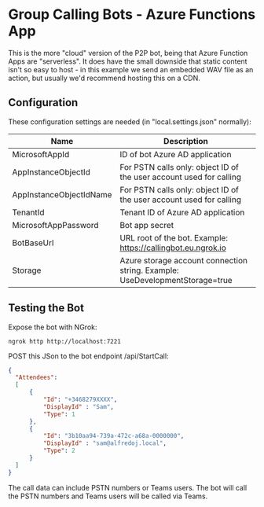 # Group Calling Bots - Azure Functions App
This is the more "cloud" version of the P2P bot, being that Azure Function Apps are "serverless". It does have the small downside that static content isn't so easy to host - in this example we send an embedded WAV file as an action, but usually we'd recommend hosting this on a CDN.

## Configuration 
These configuration settings are needed (in "local.settings.json" normally):

Name | Description
--------------- | -----------
MicrosoftAppId | ID of bot Azure AD application
AppInstanceObjectId | For PSTN calls only: object ID of the user account used for calling
AppInstanceObjectIdName | For PSTN calls only: object ID of the user account used for calling
TenantId | Tenant ID of Azure AD application
MicrosoftAppPassword | Bot app secret
BotBaseUrl | URL root of the bot. Example: https://callingbot.eu.ngrok.io
Storage | Azure storage account connection string. Example: UseDevelopmentStorage=true

## Testing the Bot
Expose the bot with NGrok:
```
ngrok http http://localhost:7221
```

POST this JSon to the bot endpoint /api/StartCall:
```json
{
  "Attendees":
  [
      {
          "Id": "+3468279XXXX",
          "DisplayId" : "Sam",
          "Type": 1
      },
      {
          "Id": "3b10aa94-739a-472c-a68a-0000000",
          "DisplayId" : "sam@alfredoj.local",
          "Type": 2
      }
  ]
}

```
The call data can include PSTN numbers or Teams users. The bot will call the PSTN numbers and Teams users will be called via Teams.
